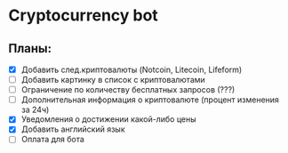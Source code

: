 # Cryptocurrency bot

## Планы:

- [x] Добавить след.криптовалюты (Notcoin, Litecoin, Lifeform)
- [ ] Добавить картинку в список с криптовалютами
- [ ] Ограничение по количеству бесплатных запросов (???)
- [ ] Дополнительная информация о криптовалюте (процент изменения за 24ч)
- [x] Уведомления о достижении какой-либо цены
- [x] Добавить английский язык
- [ ] Оплата для бота